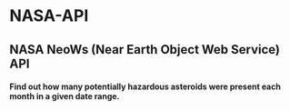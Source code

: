 # NASA-API
## NASA NeoWs (Near Earth Object Web Service) API
#### Find out how many potentially hazardous asteroids were present each month in a given date range.
